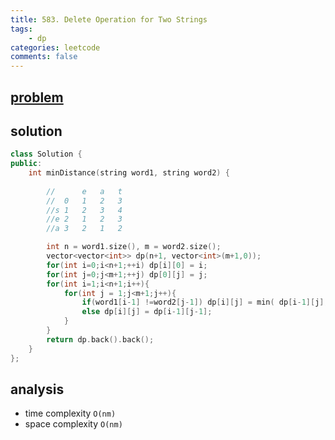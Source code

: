 ```yaml
---
title: 583. Delete Operation for Two Strings
tags:  
    - dp
categories: leetcode
comments: false
---
```


## [problem](https://leetcode.com/problems/delete-operation-for-two-strings/)


## solution
```c++
class Solution {
public:
    int minDistance(string word1, string word2) {
        
        //      e   a   t
        //  0   1   2   3
        //s 1   2   3   4
        //e 2   1   2   3
        //a 3   2   1   2

        int n = word1.size(), m = word2.size();
        vector<vector<int>> dp(n+1, vector<int>(m+1,0));
        for(int i=0;i<n+1;++i) dp[i][0] = i;
        for(int j=0;j<m+1;++j) dp[0][j] = j;
        for(int i=1;i<n+1;i++){
            for(int j = 1;j<m+1;j++){
                if(word1[i-1] !=word2[j-1]) dp[i][j] = min( dp[i-1][j],dp[i][j-1] ) +1; // insert or delete
                else dp[i][j] = dp[i-1][j-1];
            }
        }
        return dp.back().back();
    }
};
```


## analysis
- time complexity `O(nm)`
- space complexity `O(nm)`

